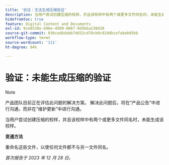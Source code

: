 ```yaml
---
title: '验证：无法生成压缩验证'
description: 当用户尝试创建压缩的校样，并且该校样中有两个或更多文件同名时，未能生成该校样。
hidefromtoc: true
feature: Digital Content and Documents
exl-id: 9ce8530e-b96e-4509-9667-9d5bba238420
source-git-commit: 036cedbdabb7dd32cd78cb0c924dbcefabeb05bb
workflow-type: tm+mt
source-wordcount: '111'
ht-degree: 94%

---
```


# 验证：未能生成压缩的验证

<!--WF and WFP TOCs-->

>[!NOTE]
>
>产品团队目前正在评估此问题的解决方案。 解决此问题后，将在“产品公告”中进行沟通，而非在“维护更新”中进行沟通。

当用户尝试创建压缩的校样，并且该校样中有两个或更多文件同名时，未能生成该校样。

**变通方法**

重命名这些文件，以使任何文件都不与另一文件同名。

_首次报告于 2023 年 12 月 28 日。_
